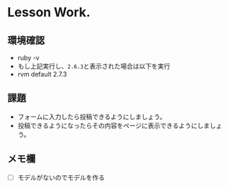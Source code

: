 # Lesson Work.

## 環境確認
- ruby -v
- もし上記実行し、`2.6.3`と表示された場合は以下を実行
- rvm default 2.7.3

## 課題
- フォームに入力したら投稿できるようにしましょう。
- 投稿できるようになったらその内容をページに表示できるようにしましょう。

## メモ欄

- [ ] モデルがないのでモデルを作る
